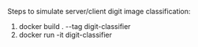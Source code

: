Steps to simulate server/client digit image classification:
1. docker build . --tag digit-classifier
2. docker run -it digit-classifier

